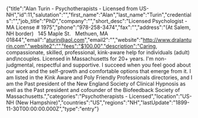 {"title":"Alan Turin - Psychotherapists - Licensed from US-NH","id":11,"salutation":"","first_name":"Alan","last_name":"Turin","credentials":"","job_title":"PhD","company":"","short_desc":"Licensed Psychologist - MA License # 1975","phone":"978-258-3474","fax":"","address":"(At Salem, NH border) &nbsp; 145 Maple St. &nbsp; Methuen, MA 01844","email":"aturin@aol.com","email2":"","website":"http://www.dralanturin.com","website2":"","fees":"$100.00","description":"Caring, compassionate, skilled, professional, kink-aware help for individuals (adult) and\ncouples. Licensed in Massachusetts for 20+ years. I'm non-judgmental, respectful and supportive. I succeed when you feel good about our work and the self-growth and comfortable options that emerge from it. I am listed in the Kink Aware and Poly Friendly Professionals directories, and I am the Past president of the New England Society of Clinical Hypnosis as well as the Past president and cofounder of the Biofeedback Society of Massachusetts.","categories":"Psychotherapists - Licensed","location":"US-NH (New Hampshire)","countries":"US","regions":"NH","lastUpdate":"1899-11-30T00:00:00.000Z","type":"entry"}
